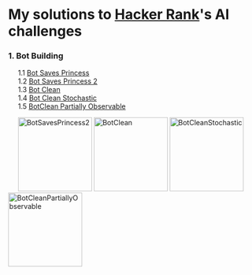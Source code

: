 # My solutions to [Hacker Rank](https://www.hackerrank.com/domains/ai)'s AI challenges

### **1. Bot Building**
&nbsp;&nbsp;&nbsp;&nbsp; 1.1 [Bot Saves Princess](https://github.com/AlmeidaAlin3/HackerRank_Challenges_Artificial_Intelligence/blob/main/1_BotSavesPrincess/BotSavesPrincess.py)  
&nbsp;&nbsp;&nbsp;&nbsp; 1.2 [Bot Saves Princess 2](https://github.com/AlmeidaAlin3/HackerRank_Challenges_Artificial_Intelligence/blob/main/2_BotSavesPrincess2/BotSavesPrincess2.py)  
&nbsp;&nbsp;&nbsp;&nbsp; 1.3 [Bot Clean](https://github.com/AlmeidaAlin3/HackerRank_Challenges_Artificial_Intelligence/blob/main/3_BotClean/BotClean.py)  
&nbsp;&nbsp;&nbsp;&nbsp; 1.4 [Bot Clean Stochastic](https://github.com/AlmeidaAlin3/HackerRank_Challenges_Artificial_Intelligence/blob/main/4_BotCleanStochastic/BotCleanStochastic.py)  
&nbsp;&nbsp;&nbsp;&nbsp; 1.5 [BotClean Partially Observable](https://github.com/AlmeidaAlin3/HackerRank_Challenges_Artificial_Intelligence/blob/main/5_BotCleanPartiallyObservable/BotCleanPartiallyObservable.py)  


&nbsp;&nbsp;&nbsp;&nbsp; <img src="https://github.com/AlmeidaAlin3/HackerRank_Challenges_Artificial_Intelligence/blob/main/2_BotSavesPrincess2/BotSavesPrincess2.gif?raw=true" title="BotSavesPrincess2" alt="BotSavesPrincess2" height="150"> <img src="https://github.com/AlmeidaAlin3/HackerRank_Challenges_Artificial_Intelligence/blob/main/3_BotClean/BotClean.gif?raw=true" title="BotClean" alt="BotClean" height="150"> 
<img src="https://github.com/AlmeidaAlin3/HackerRank_Challenges_Artificial_Intelligence/blob/main/4_BotCleanStochastic/BotCleanStochastic.gif?raw=true" title="BotCleanStochastic" alt="BotCleanStochastic" height="150"> <img src="https://github.com/AlmeidaAlin3/HackerRank_Challenges_Artificial_Intelligence/blob/main/5_BotCleanPartiallyObservable/BotCleanPartiallyObservable.gif?raw=true" title="BotCleanPartiallyObservable" alt="BotCleanPartiallyObservable" height="150">


 <!--- 
### **1. Bot Building**
&nbsp;&nbsp;&nbsp;&nbsp; **1.1** [**Bot Saves Princess**](https://github.com/AlmeidaAlin3/HackerRank_Challenges_Artificial_Intelligence/blob/main/1_BotSavesPrincess/BotSavesPrincess.py)  
&nbsp;&nbsp;&nbsp;&nbsp;&nbsp;&nbsp;&nbsp;&nbsp;&nbsp;&nbsp;&nbsp;&nbsp;&nbsp;&nbsp;&nbsp;&nbsp; <img src="https://github.com/AlmeidaAlin3/HackerRank_Challenges_Artificial_Intelligence/blob/main/1_BotSavesPrincess/BotSavesPrincess1.gif?raw=true" title="BotSavesPrincess" alt="BotSavesPrincess" height="90"></a>

&nbsp;&nbsp;&nbsp;&nbsp; **1.2** [**Bot Saves Princess 2**](https://github.com/AlmeidaAlin3/HackerRank_Challenges_Artificial_Intelligence/blob/main/2_BotSavesPrincess2/BotSavesPrincess2.py)  
&nbsp;&nbsp;&nbsp;&nbsp;&nbsp;&nbsp;&nbsp;&nbsp;&nbsp;&nbsp;&nbsp;&nbsp;&nbsp;&nbsp;&nbsp;&nbsp; <img src="https://github.com/AlmeidaAlin3/HackerRank_Challenges_Artificial_Intelligence/blob/main/2_BotSavesPrincess2/BotSavesPrincess2.gif?raw=true" title="BotSavesPrincess2" alt="BotSavesPrincess2" height="150"></a>

&nbsp;&nbsp;&nbsp;&nbsp; **1.3** [**Bot Clean**](https://github.com/AlmeidaAlin3/HackerRank_Challenges_Artificial_Intelligence/blob/main/3_BotClean/BotClean.py)  
&nbsp;&nbsp;&nbsp;&nbsp;&nbsp;&nbsp;&nbsp;&nbsp;&nbsp;&nbsp;&nbsp;&nbsp;&nbsp;&nbsp;&nbsp;&nbsp; <img src="https://github.com/AlmeidaAlin3/HackerRank_Challenges_Artificial_Intelligence/blob/main/3_BotClean/BotClean.gif?raw=true" title="BotClean" alt="BotClean" height="150"></a>

&nbsp;&nbsp;&nbsp;&nbsp; **1.4** [**Bot Clean Stochastic**](https://github.com/AlmeidaAlin3/HackerRank_Challenges_Artificial_Intelligence/blob/main/4_BotCleanStochastic/BotCleanStochastic.py)  
&nbsp;&nbsp;&nbsp;&nbsp;&nbsp;&nbsp;&nbsp;&nbsp;&nbsp;&nbsp;&nbsp;&nbsp;&nbsp;&nbsp;&nbsp;&nbsp; <img src="https://github.com/AlmeidaAlin3/HackerRank_Challenges_Artificial_Intelligence/blob/main/4_BotCleanStochastic/BotCleanStochastic.gif?raw=true" title="BotCleanStochastic" alt="BotCleanStochastic" height="150"></a>

&nbsp;&nbsp;&nbsp;&nbsp; **1.5** [**BotClean Partially Observable**](https://github.com/AlmeidaAlin3/HackerRank_Challenges_Artificial_Intelligence/blob/main/5_BotCleanPartiallyObservable/BotCleanPartiallyObservable.py)  
&nbsp;&nbsp;&nbsp;&nbsp;&nbsp;&nbsp;&nbsp;&nbsp;&nbsp;&nbsp;&nbsp;&nbsp;&nbsp;&nbsp;&nbsp;&nbsp; <img src="https://github.com/AlmeidaAlin3/HackerRank_Challenges_Artificial_Intelligence/blob/main/5_BotCleanPartiallyObservable/BotCleanPartiallyObservable.gif?raw=true" title="BotCleanPartiallyObservable" alt="BotCleanPartiallyObservable" height="150"></a>
---> 


 <!---  
| **1.1** [**Bot Saves Princess**](https://github.com/AlmeidaAlin3/HackerRank_Challenges_Artificial_Intelligence/blob/main/1_BotSavesPrincess/BotSavesPrincess.py)| **1.2** [**Bot Saves Princess 2**](https://github.com/AlmeidaAlin3/HackerRank_Challenges_Artificial_Intelligence/blob/main/2_BotSavesPrincess2/BotSavesPrincess2.py) | **1.3** [**Bot Clean**](https://github.com/AlmeidaAlin3/HackerRank_Challenges_Artificial_Intelligence/blob/main/3_BotClean/BotClean.py) | **1.4** [**Bot Clean Stochastic**](https://github.com/AlmeidaAlin3/HackerRank_Challenges_Artificial_Intelligence/blob/main/4_BotCleanStochastic/BotCleanStochastic.py) | **1.5** [**Bot Clean Partially Observable**](https://github.com/AlmeidaAlin3/HackerRank_Challenges_Artificial_Intelligence/blob/main/5_BotCleanPartiallyObservable/BotCleanPartiallyObservable.py) |
|-|-|-|-|-| 
| <p align="center"> <img src="https://github.com/AlmeidaAlin3/HackerRank_Challenges_Artificial_Intelligence/blob/main/1_BotSavesPrincess/BotSavesPrincess1.gif?raw=true" title="BotSavesPrincess" alt="BotSavesPrincess" height="90"></a></p> | <p align="center"><img src="https://github.com/AlmeidaAlin3/HackerRank_Challenges_Artificial_Intelligence/blob/main/2_BotSavesPrincess2/BotSavesPrincess2.gif?raw=true" title="BotSavesPrincess2" alt="BotSavesPrincess2" height="150"></a></p> | <p align="center"><img src="https://github.com/AlmeidaAlin3/HackerRank_Challenges_Artificial_Intelligence/blob/main/3_BotClean/BotClean.gif?raw=true" title="BotClean" alt="BotClean" height="150"></a></p>| <p align="center"><img src="https://github.com/AlmeidaAlin3/HackerRank_Challenges_Artificial_Intelligence/blob/main/4_BotCleanStochastic/BotCleanStochastic.gif?raw=true" title="BotCleanStochastic" alt="BotCleanStochastic" height="150"></a></p> |<p align="center"><img src="https://github.com/AlmeidaAlin3/HackerRank_Challenges_Artificial_Intelligence/blob/main/5_BotCleanPartiallyObservable/BotCleanPartiallyObservable.gif?raw=true" title="BotCleanPartiallyObservable" alt="BotCleanPartiallyObservable" height="150"></a></p>|
---> 
